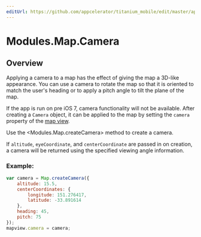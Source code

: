 ```yaml
---
editUrl: https://github.com/appcelerator/titanium_mobile/edit/master/apidoc/Camera.yml
---
```

# Modules.Map.Camera

<TypeHeader/>

## Overview

Applying a camera to a map has the effect of giving the map a 3D-like appearance.
You can use a camera to rotate the map so that it is oriented to match the user's
heading or to apply a pitch angle to tilt the plane of the map.

If the app is run on pre iOS 7, camera functionality will not be available.
After creating a `Camera` object, it can be applied to the map by setting the `camera` property of the
[map view](Modules.Map.View).

Use the <Modules.Map.createCamera> method to create a camera.

If `altitude`, `eyeCoordinate`, and `centerCoordinate` are passed in on creation, a camera will be
returned using the specified viewing angle information.

### Example:
``` javascript
var camera = Map.createCamera({
    altitude: 15.5,
    centerCoordinates: {
        longitude: 151.276417,
        latitude: -33.891614
    },
    heading: 45,
    pitch: 75
});
mapview.camera = camera;
```

<ApiDocs/>
